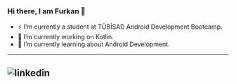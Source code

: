 ### Hi there, I am Furkan 👋


- ⚡ I'm currently a student at TÜBİSAD Android Development Bootcamp.
- 🔭 I’m currently working on Kotlin.
- 🌱 I’m currently learning about Android Development.

 ---
![linkedin][1]
---
[1]: https://www.linkedin.com/in/furkan-kilinc/
<!--
**frknklnc/frknklnc** is a ✨ _special_ ✨ repository because its `README.md` (this file) appears on your GitHub profile.

Here are some ideas to get you started:

- 🔭 I’m currently working on ...
- 🌱 I’m currently learning ...
- 👯 I’m looking to collaborate on ...
- 🤔 I’m looking for help with ...
- 💬 Ask me about ...
- 📫 How to reach me: ...
- 😄 Pronouns: ...
- ⚡ Fun fact: ...
-->
